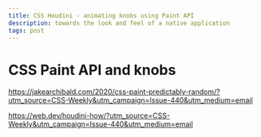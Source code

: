 ```yaml
---
title: CSS Houdini - animating knobs using Paint API
description: towards the look and feel of a native application
tags: post
---
```



# CSS Paint API and knobs

https://jakearchibald.com/2020/css-paint-predictably-random/?utm_source=CSS-Weekly&utm_campaign=Issue-440&utm_medium=email


https://web.dev/houdini-how/?utm_source=CSS-Weekly&utm_campaign=Issue-440&utm_medium=email